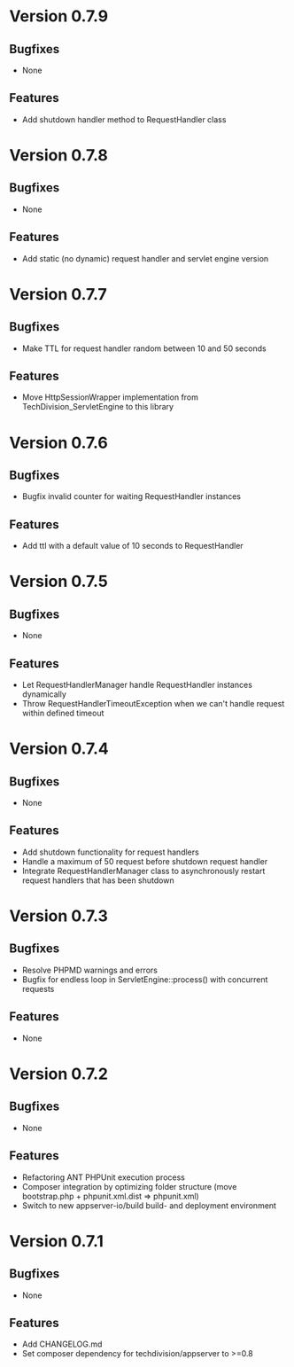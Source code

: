 # Version 0.7.9

## Bugfixes

* None

## Features

* Add shutdown handler method to RequestHandler class

# Version 0.7.8

## Bugfixes

* None

## Features

* Add static (no dynamic) request handler and servlet engine version

# Version 0.7.7

## Bugfixes

* Make TTL for request handler random between 10 and 50 seconds

## Features

* Move HttpSessionWrapper implementation from TechDivision_ServletEngine to this library

# Version 0.7.6

## Bugfixes

* Bugfix invalid counter for waiting RequestHandler instances

## Features

* Add ttl with a default value of 10 seconds to RequestHandler

# Version 0.7.5

## Bugfixes

* None

## Features

* Let RequestHandlerManager handle RequestHandler instances dynamically
* Throw RequestHandlerTimeoutException when we can't handle request within defined timeout

# Version 0.7.4

## Bugfixes

* None

## Features

* Add shutdown functionality for request handlers
* Handle a maximum of 50 request before shutdown request handler
* Integrate RequestHandlerManager class to asynchronously restart request handlers that has been shutdown

# Version 0.7.3

## Bugfixes

* Resolve PHPMD warnings and errors
* Bugfix for endless loop in ServletEngine::process() with concurrent requests

## Features

* None

# Version 0.7.2

## Bugfixes

* None

## Features

* Refactoring ANT PHPUnit execution process
* Composer integration by optimizing folder structure (move bootstrap.php + phpunit.xml.dist => phpunit.xml)
* Switch to new appserver-io/build build- and deployment environment

# Version 0.7.1

## Bugfixes

* None

## Features

* Add CHANGELOG.md
* Set composer dependency for techdivision/appserver to >=0.8